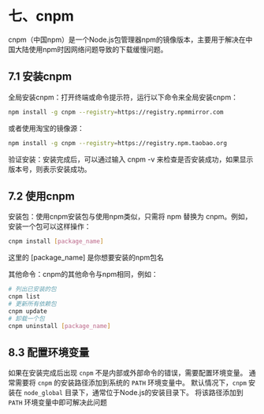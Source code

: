 #  七、c‌npm

cnpm（中国npm）是一个Node.js包管理器npm的镜像版本，主要用于解决在中国大陆使用npm时因网络问题导致的下载缓慢问题。‌

## 7.1 安装cnpm

‌全局安装cnpm‌：打开终端或命令提示符，运行以下命令来全局安装cnpm：

```sh
npm install -g cnpm --registry=https://registry.npmmirror.com
```

或者使用淘宝的镜像源：

```sh
npm install -g cnpm --registry=https://registry.npm.taobao.org
```

‌验证安装‌：安装完成后，可以通过输入 cnpm -v 来检查是否安装成功，如果显示版本号，则表示安装成功‌。


## 7.2 使用cnpm
‌安装包‌：使用cnpm安装包与使用npm类似，只需将 npm 替换为 cnpm。例如，安装一个包可以这样操作：

```sh
cnpm install [package_name]
```

这里的 [package_name] 是你想要安装的npm包名‌

‌其他命令‌：cnpm的其他命令与npm相同，例如：

```sh
# 列出已安装的包
cnpm list
# 更新所有依赖包
cnpm update
# 卸载一个包
cnpm uninstall [package_name]
```

## 8.3 配置环境变量
如果在安装完成后出现 `cnpm` 不是内部或外部命令的错误，需要配置环境变量。
通常需要将 `cnpm` 的安装路径添加到系统的 `PATH` 环境变量中。
默认情况下，`cnpm` 安装在 `node_global` 目录下，通常位于Node.js的安装目录下。
将该路径添加到 `PATH` 环境变量中即可解决此问题‌

